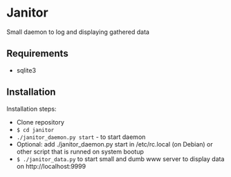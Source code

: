 # Janitor

Small daemon to log and displaying gathered data

## Requirements

* sqlite3

## Installation

Installation steps:

* Clone repository
* ``$ cd janitor``
* ``./janitor_daemon.py start`` - to start daemon
* Optional: add ./janitor_daemon.py start in /etc/rc.local (on Debian) or other script that is runned on system bootup
* ``$ ./janitor_data.py`` to start small and dumb www server to display data on http://localhost:9999
